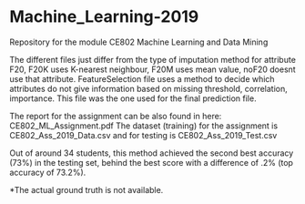 # Machine_Learning-2019
Repository for the module CE802 Machine Learning and Data Mining

The different files just differ from the type of imputation method for attribute F20, F20K uses K-nearest neighbour, F20M uses mean value, noF20 doesnt use that attribute. FeatureSelection file uses a method to decide which attributes do not give information based on missing threshold, correlation, importance. This file was the one used for the final prediction file.

The report for the assignment can be also found in here: CE802_ML_Assignment.pdf
The dataset (training) for the assignment is CE802_Ass_2019_Data.csv and for testing is CE802_Ass_2019_Test.csv

Out of around 34 students, this method achieved the second best accuracy (73%) in the testing set, behind the best score with a difference of .2% (top accuracy of 73.2%). 

*The actual ground truth is not available.


